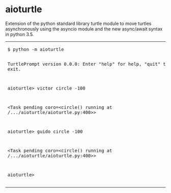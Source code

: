# aioturtle

Extension of the python standard library turtle module
to move turtles asynchronously using the asyncio
module and the new async/await syntax in python 3.5.

<table><tr>
<td>
<pre>
$ python -m aioturtle

TurtlePrompt version 0.0.0: Enter "help"
for help, "quit" to exit.

aioturtle&gt; victor circle -100

&lt;Task pending coro=&lt;circle() running
at /.../aioturtle/aioturtle.py:400&gt;&gt;

aioturtle&gt; guido circle -100

&lt;Task pending coro=&lt;circle() running
at /.../aioturtle/aioturtle.py:400&gt;&gt;

aioturtle&gt;
</pre>
</td>
<td>
<img src="docs/images/snapshot.png" alt="Example aioturtle session" />
</td>
</tr></table>

